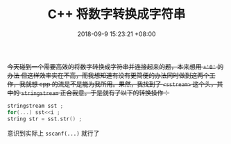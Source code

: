 ﻿---
title: C++ 将数字转换成字符串
date: 2018-09-9 15:23:21 +08:00
categories:
- Tip
tags:
- C++
- NOIp
- 随笔
- Code
---


~~今天碰到一个需要高效的将数字转换成字符串并连接起来的题，本来想用 `+'0'` 的办法 但这样效率实在不高，而我想知道有没有更简便的办法同时做到这两个工作，我就想 cpp 的流是不是能为我所用。果然，我找到了 `<sstream>` 这个头，其中的 `stringstream` 正合我意。于是就有了以下的转换操作：~~
```C++
stringstream sst ;
for(...) sst<<i ;
string str = sst.str() ;
```

意识到实际上 `sscanf(...)` 就行了

